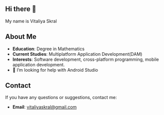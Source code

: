 ![]()
## Hi there 👋
My name is Vitaliya Skral
## About Me
- **Education**: Degree in Mathematics
- **Current Studies**: Multiplatform Application Development(DAM)
- **Interests**: Software development, cross-platform programming, mobile application development.
- 🤔 I’m looking for help with Android Studio

## Contact
If you have any questions or suggestions, contact me:
- **Email**: vitaliyaskral@gmail.com
  
<!--
**Vitaliya25/Vitaliya25** is a ✨ _special_ ✨ repository because its `README.md` (this file) appears on your GitHub profile.

Here are some ideas to get you started:

- 🔭 I’m currently working on ...
- 🌱 I’m currently learning ...
- 👯 I’m looking to collaborate on ...
- 🤔 I’m looking for help with ...
- 💬 Ask me about ...
- 📫 How to reach me: ...
- 😄 Pronouns: ...
- ⚡ Fun fact: ...
-->
